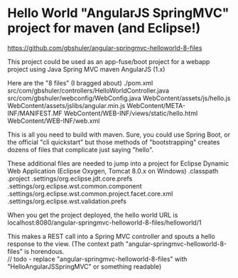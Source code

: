 # Hello World "AngularJS SpringMVC" project for maven (and Eclipse!)
https://github.com/gbshuler/angular-springmvc-helloworld-8-files

This project could be used as an app-fuse/boot project for a webapp project using
Java
Spring MVC
maven
AngularJS (1.x)

Here are the "8 files" (I bragged about)
./pom.xml
src/com/gbshuler/controllers/HelloWorldController.java
src/com/gbshuler/webconfig/WebConfig.java
WebContent/assets/js/hello.js
WebContent/assets/jslibs/angular.min.js
WebContent/META-INF/MANIFEST.MF
WebContent/WEB-INF/views/static/hello.html
WebContent/WEB-INF/web.xml

This is all you need to build with maven.  Sure, you could use Spring Boot, or the official "cli quickstart" but those methods of "bootstrapping" creates dozens of files that complicate just saying "hello".  

These additional files are needed to jump into a project for Eclipse Dynamic Web Application (Eclipse Oxygen, Tomcat 8.0.x on Windows)
.classpath
.project
.settings/org.eclipse.jdt.core.prefs
.settings/org.eclipse.wst.common.component
.settings/org.eclipse.wst.common.project.facet.core.xml
.settings/org.eclipse.wst.validation.prefs
 
When you get the project deployed, the hello world URL is 
localhost:8080/angular-springmvc-helloworld-8-files/helloworld/1

This makes a REST call into a Spring MVC controller and spouts a hello response to the view.
(The context path "angular-springmvc-helloworld-8-files" is horendous.  
// todo - replace "angular-springmvc-helloworld-8-files" with "HelloAngularJSSpringMVC" or something readable)
  